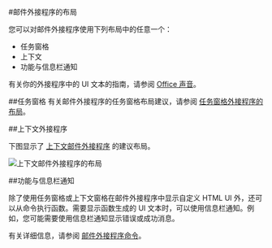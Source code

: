 #<a name="layouts-for-mail-add-ins"></a>邮件外接程序的布局

您可以对邮件外接程序使用下列布局中的任意一个：

- 任务窗格
- 上下文
- 功能与信息栏通知

有关你的外接程序中的 UI 文本的指南，请参阅 [Office 声音](https://msdn.microsoft.com/en-us/library/office/mt484351.aspx)。

##<a name="task-pane"></a>任务窗格
 有关邮件外接程序的任务窗格布局建议，请参阅 [任务窗格外接程序的布局](layout-for-task-pane-add-ins.md)。


##<a name="contextual-add-ins"></a>上下文外接程序

下图显示了 [上下文邮件外接程序](https://msdn.microsoft.com/EN-US/library/office/dn893542.aspx) 的建议布局。

![上下文邮件外接程序的布局](../../../images/mail-add-in-contextual-card.png)

##<a name="functions-with-infobar-notifications"></a>功能与信息栏通知

除了使用任务窗格或上下文窗格在邮件外接程序中显示自定义 HTML UI 外，还可以从命令执行函数。需要显示函数生成的 UI 文本时，可以使用信息栏通知。例如，您可能需要使用信息栏通知显示错误或成功消息。 

有关详细信息，请参阅 [邮件外接程序命令](https://msdn.microsoft.com/EN-US/library/office/mt267546.aspx)。 



